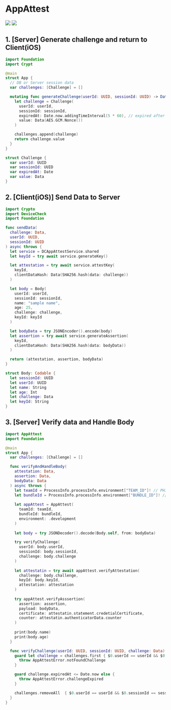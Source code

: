 # AppAttest

[![](https://img.shields.io/endpoint?url=https%3A%2F%2Fswiftpackageindex.com%2Fapi%2Fpackages%2Fzunda-pixel%2Fappattest-swift%2Fbadge%3Ftype%3Dswift-versions)](https://swiftpackageindex.com/zunda-pixel/appattest-swift)
[![](https://img.shields.io/endpoint?url=https%3A%2F%2Fswiftpackageindex.com%2Fapi%2Fpackages%2Fzunda-pixel%2Fappattest-swift%2Fbadge%3Ftype%3Dplatforms)](https://swiftpackageindex.com/zunda-pixel/appattest-swift)


## 1. [Server] Generate challenge and return to Client(iOS)

```swift
import Foundation
import Crypt

@main
struct App {
  // DB or Server session data
  var challenges: [Challenge] = []

  mutating func generateChallenge(userId: UUID, sessionId: UUID) -> Data {
    let challenge = Challenge(
      userId: userId,
      sessionId: sessionId,
      expiredAt: Date.now.addingTimeInterval(5 * 60), // expired after 5 minutes.
      value: Data(AES.GCM.Nonce())
    )

    challenges.append(challenge)
    return challenge.value
  }
}

struct Challenge {
  var userId: UUID
  var sessionId: UUID
  var expiredAt: Date
  var value: Data
}
```

## 2. [Client(iOS)] Send Data to Server

```swift
import Crypto
import DeviceCheck
import Foundation

func sendData(
  challenge: Data,
  userId: UUID,
  sessionId: UUID
) async throws {
  let service = DCAppAttestService.shared
  let keyId = try await service.generateKey()

  let attestation = try await service.attestKey(
    keyId,
    clientDataHash: Data(SHA256.hash(data: challenge))
  )

  let body = Body(
    userId: userId,
    sessionId: sessionId,
    name: "sample name",
    age: 25,
    challenge: challenge,
    keyId: keyId
  )

  let bodyData = try JSONEncoder().encode(body)
  let assertion = try await service.generateAssertion(
    keyId,
    clientDataHash: Data(SHA256.hash(data: bodyData))
  )

  return (attestation, assertion, bodyData)
}

struct Body: Codable {
  let sessionId: UUID
  let userId: UUID
  let name: String
  let age: Int
  let challenge: Data
  let keyId: String
}
```

## 3. [Server] Verify data and Handle Body

```swift
import AppAttest
import Foundation

@main
struct App {
  var challenges: [Challenge] = []

  func verifyAndHandleBody(
    attestation: Data,
    assertion: Data,
    bodyData: Data
  ) async throws {
    let teamId = ProcessInfo.processInfo.environment["TEAM_ID"]! // PH3HCZ4AK6
    let bundleId = ProcessInfo.processInfo.environment["BUNDLE_ID"]! // com.example.memo
  
    let appAttest = AppAttest(
      teamId: teamId,
      bundleId: bundleId,
      environment: .development
    )
  
    let body = try JSONDecoder().decode(Body.self, from: bodyData)

    try verifyChallenge(
      userId: body.userId,
      sessionId: body.sessionId,
      challenge: body.challenge
    )
    
    let attestatin = try await appAttest.verifyAttestation(
      challenge: body.challenge,
      keyId: body.keyId,
      attestation: attestation
    )
  
    try appAttest.verifyAsssertion(
      assertion: assertion,
      payload: bodyData,
      certificate: attestatin.statement.credetialCertificate,
      counter: attestatin.authenticatorData.counter
    )
    
    print(body.name)
    print(body.age)
  }

  func verifyChallenge(userId: UUID, sessionId: UUID, challenge: Data) throws {
    guard let challenge = challenges.first { $0.userId == userId && $0.sessionId == sessionId && $0.value == challenge } else {
      throw AppAttestError.notFoundChallenge
    }

    guard challenge.expiredAt <= Date.now else {
      throw AppAttestError.challengeExpired
    }

    challenges.removeAll  { $0.userId == userId && $0.sessionId == sessionId && $0.value == challenge }
  }
}
```
